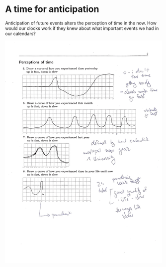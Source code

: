 # A time for anticipation

Anticipation of future events alters the perception of time in the now. How would our clocks work if they knew about what important events we had in our calendars? 

![](/process/img/observations.gif)
